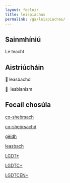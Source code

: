```yaml
---
layout: focloir
title: leispiachas
permalink: /ga/leispiachas/
---
```


## Sainmhíniú

Le teacht

## Aistriúcháin

&#x1f3f4;&#xe0067;&#xe0062;&#xe0073;&#xe0063;&#xe0074;&#xe007f; leasbachd

&#x1f3f4;&#xe0067;&#xe0062;&#xe0065;&#xe006e;&#xe0067;&#xe007f;  lesbianism

## Focail chosúla

[co-sheòrsach](https://faclair.lgbt/co-sheorsach/)

[co-sheòrsachd](https://faclair.lgbt/co-sheorsachd/)

[gèidh](https://faclair.lgbt/geidh/)

[leasbach](https://faclair.lgbt/leasbach/)

[LGDT+](https://faclair.lgbt/lgdt/)

[LGDTC+](https://faclair.lgbt/lgdtc/)

[LGDTCEN+](https://faclair.lgbt/lgdtcen/)